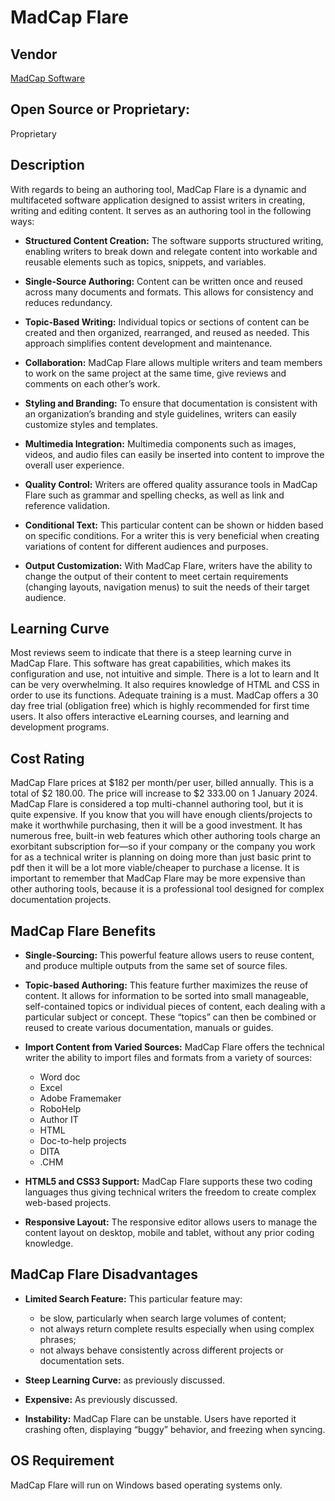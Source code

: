 # MadCap Flare

## Vendor
[MadCap Software](https://www.madcapsoftware.com/)

## Open Source or Proprietary:
Proprietary

## Description  

With regards to being an authoring tool, MadCap Flare is a dynamic and multifaceted software application designed to assist writers in creating, writing and editing content.  It serves as an authoring tool in the following ways:  

* **Structured Content Creation:**
The software supports structured writing, enabling writers to break down and relegate content into workable and reusable elements such as topics, snippets, and variables.
* **Single-Source Authoring:** Content can be written once and reused across many documents and formats. This allows for consistency and reduces redundancy.
  
* **Topic-Based Writing:** Individual topics or sections of content can be created and then organized, rearranged, and reused as needed. This approach simplifies content development and maintenance.

* **Collaboration:** MadCap Flare allows multiple writers and team members to work on the same project at the same time, give reviews and comments on each other’s work.
* **Styling and Branding:** To ensure that documentation is consistent with an organization’s branding and style guidelines, writers can easily customize styles and templates.
  
* **Multimedia Integration:** Multimedia components such as images, videos, and audio files can easily be inserted into content to improve the overall user experience.
  
* **Quality Control:** Writers are offered quality assurance tools in MadCap Flare such as grammar and spelling checks, as well as link and reference validation.
  
* **Conditional Text:** This particular content can be shown or hidden based on specific conditions. For a writer this is very beneficial when creating variations of content for different audiences and purposes.
  
* **Output Customization:** With MadCap Flare, writers have the ability to change the output of their content to meet certain requirements (changing layouts, navigation menus) to suit the needs of their target audience.
  
## Learning Curve  

Most reviews seem to indicate that there is a steep learning curve in MadCap Flare. This software has great capabilities, which makes its configuration and use, not intuitive and simple. There is a lot to learn and It can be very overwhelming. It also requires knowledge of HTML and CSS in order to use its functions. Adequate training is a must. MadCap offers a 30 day free trial (obligation free) which is highly recommended for first time users. It also offers interactive eLearning courses, and learning and development programs.

## Cost Rating  

MadCap Flare prices at $182 per month/per user, billed annually. This is a total of $2 180.00. The price will increase to $2 333.00 on 1 January 2024.
MadCap Flare is considered a top multi-channel authoring tool, but it is quite expensive. If you know that you will have enough clients/projects to make it worthwhile purchasing, then it will be a good investment.  It has numerous free, built-in web features which other authoring tools charge an exorbitant subscription for—so if your company or the company you work for as a technical writer is planning on doing more than just basic print to pdf then it will be a lot more viable/cheaper to purchase a license. 
It is important to remember that MadCap Flare may be more expensive than other authoring tools, because it is a professional tool designed for complex documentation projects.

## MadCap Flare Benefits  

* **Single-Sourcing:**   This powerful feature allows users to reuse content, and produce multiple outputs from the same set of source files.
* **Topic-based Authoring:** This feature further maximizes the reuse of content.  It allows for information to be sorted into small manageable, self-contained topics or individual pieces of content, each dealing with a particular subject or concept. These “topics” can then be combined or reused to create various documentation, manuals or guides.
* **Import Content from Varied Sources:** MadCap Flare offers the technical writer the ability to import files and formats from a variety of sources:
    * Word doc
    * Excel
    * Adobe Framemaker
    * RoboHelp
    * Author IT
    * HTML
    * Doc-to-help projects
    * DITA
    * .CHM
      
* **HTML5 and CSS3 Support:** MadCap Flare supports these two coding languages thus giving technical writers the freedom to create complex web-based projects.
* **Responsive Layout:** The responsive editor allows users to manage the content layout on desktop, mobile and tablet, without any prior coding knowledge.

## MadCap Flare Disadvantages

* **Limited Search Feature:** This particular feature may:
    * be slow, particularly when search large volumes of content;
    * not always return complete results especially when using complex phrases;
    * not always behave consistently across different projects or documentation sets.
  
* **Steep Learning Curve:** as previously discussed.
* **Expensive:** As previously discussed.

* **Instability:** MadCap Flare can be unstable. Users have reported it crashing often, displaying “buggy” behavior, and freezing when syncing.
  
## OS Requirement  
MadCap Flare will run on Windows based operating systems only.
